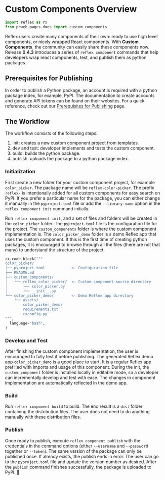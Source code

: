 # Custom Components Overview

```python exec
import reflex as rx
from pcweb.pages.docs import custom_components
```

Reflex users create many components of their own: ready to use high level components, or nicely wrapped React components. With **Custom Components**, the community can easily share these components now. Release **0.4.3** introduces a series of `reflex component` commands that help developers wrap react components, test, and publish them as python packages.

## Prerequisites for Publishing

In order to publish a Python package, an account is required with a python package index, for example, PyPI. The documentation to create accounts and generate API tokens can be found on their websites. For a quick reference, check out our [Prerequisites for Publishing]({custom_components.prerequisites_for_publishing.path}) page.

## The Workflow

The workflow consists of the following steps:

1. init: creates a new custom component project from templates.
2. dev and test: developer implements and tests the custom component.
3. build: builds the python package.
4. publish: uploads the package to a python package index.

### Initialization

First create a new folder for your custom component project, for example `color_picker`. The package name will be `reflex-color-picker`. The prefix `reflex-` is intentionally added for all custom components for easy search on PyPI. If you prefer a particular name for the package, you can either change it manually in the `pyproject.toml` file or add the `--library-name` option in the `reflex component init` command initially.

Run `reflex component init`, and a set of files and folders will be created in the `color_picker` folder. The `pyproject.toml` file is the configuration file for the project. The `custom_components` folder is where the custom component implementation is. The `color_picker_demo` folder is a demo Reflex app that uses the custom component. If this is the first time of creating python packages, it is encouraged to browse through all the files (there are not that many) to understand the structure of the project.

```python eval
rx.code_block("""
color_picker/
├── pyproject.toml            <- Configuration file
├── README.md
├── custom_components/
│   └── reflex_color_picker/  <- Custom component source directory
│       ├── color_picker.py
│       └── __init__.py
└── color_picker_demo/        <- Demo Reflex app directory
    └── assets/
        color_picker_demo/
        requirements.txt
        rxconfig.py
""",
  language="bash",
)
```

### Develop and Test

After finishing the custom component implementation, the user is encouraged to fully test it before publishing. The generated Reflex demo app `color_picker_demo` is a good place to start. It is a regular Reflex app prefilled with imports and usage of this component. During the init, the `custom_component` folder is installed locally in editable mode, so a developer can incrementally develop and test with ease. The changes in component implementation are automatically reflected in the demo app.

### Build

Run `reflex component build` to build. The end result is a `dist` folder containing the distribution files. The user does not need to do anything manually with these distribution files.

### Publish

Once ready to publish, execute `reflex component publish` with the credentials in the command options (either `--username` and `--password` together or `--token`). The same version of the package can only be published once. If already exists, the publish ends in error. The user can go to the `pyproject.toml` file and update the version number as desired. After the `publish` command finishes successfully, the package is uploaded to PyPI. 🎉

